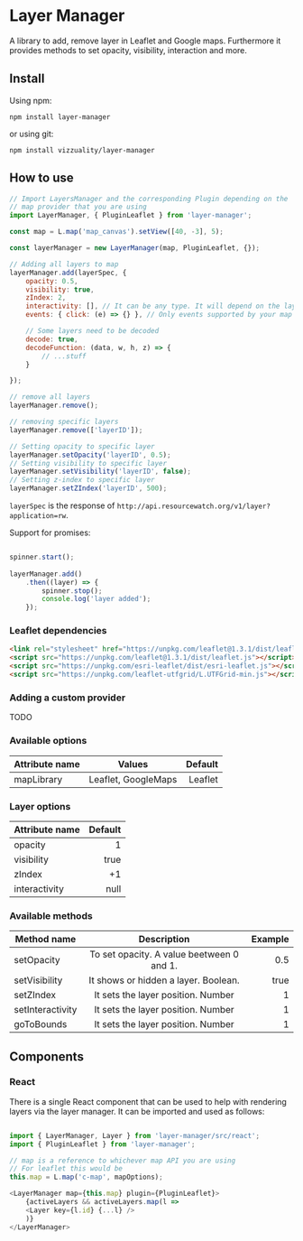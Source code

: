 # Layer Manager

A library to add, remove layer in Leaflet and Google maps. Furthermore it provides methods to set opacity, visibility, interaction and more.

## Install

Using npm:

`npm install layer-manager`

or using git:
 
`npm install vizzuality/layer-manager`

## How to use

```js
// Import LayersManager and the corresponding Plugin depending on the 
// map provider that you are using
import LayerManager, { PluginLeaflet } from 'layer-manager';

const map = L.map('map_canvas').setView([40, -3], 5);

const layerManager = new LayerManager(map, PluginLeaflet, {});

// Adding all layers to map
layerManager.add(layerSpec, {
	opacity: 0.5,
	visibility: true,
	zIndex: 2,
	interactivity: [], // It can be any type. It will depend on the layer provider
	events: { click: (e) => {} }, // Only events supported by your map provider

	// Some layers need to be decoded
	decode: true,
	decodeFunction: (data, w, h, z) => {
		// ...stuff
	}

});

// remove all layers
layerManager.remove();

// removing specific layers
layerManager.remove(['layerID']); 

// Setting opacity to specific layer
layerManager.setOpacity('layerID', 0.5);
// Setting visibility to specific layer
layerManager.setVisibility('layerID', false);
// Setting z-index to specific layer
layerManager.setZIndex('layerID', 500);
```

`layerSpec` is the response of `http://api.resourcewatch.org/v1/layer?application=rw`.

Support for promises:

```js

spinner.start();
	
layerManager.add()
	.then((layer) => {
		spinner.stop();
		console.log('layer added');
	});

```

### Leaflet dependencies
```html
<link rel="stylesheet" href="https://unpkg.com/leaflet@1.3.1/dist/leaflet.css" />
<script src="https://unpkg.com/leaflet@1.3.1/dist/leaflet.js"></script>
<script src="https://unpkg.com/esri-leaflet/dist/esri-leaflet.js"></script>
<script src="https://unpkg.com/leaflet-utfgrid/L.UTFGrid-min.js"></script>

```

### Adding a custom provider

TODO


### Available options

| Attribute name | Values              | Default |
| -------------- |:-------------------:| -------:|
| mapLibrary     | Leaflet, GoogleMaps | Leaflet |


### Layer options

| Attribute name | Default |
| -------------- | -------:|
| opacity        | 1       |
| visibility     | true    |
| zIndex         | +1      |
| interactivity  | null    |


### Available methods

| Method name      | Description                               | Example    |
| ---------------- | :----------------------------------------:| ---------: |
| setOpacity       | To set opacity. A value beetween 0 and 1. | 0.5        |
| setVisibility    | It shows or hidden a layer. Boolean.      | true       |
| setZIndex        | It sets the layer position. Number        | 1          |
| setInteractivity | It sets the layer position. Number        | 1          |
| goToBounds       | It sets the layer position. Number        | 1          |


## Components

### React

There is a single React component that can be used to help with rendering layers via the layer manager. It can be imported and used as follows:

```js

import { LayerManager, Layer } from 'layer-manager/src/react';
import { PluginLeaflet } from 'layer-manager';

// map is a reference to whichever map API you are using
// For leaflet this would be
this.map = L.map('c-map', mapOptions);

<LayerManager map={this.map} plugin={PluginLeaflet}>
	{activeLayers && activeLayers.map(l =>
	<Layer key={l.id} {...l} />
	)}
</LayerManager>

```
